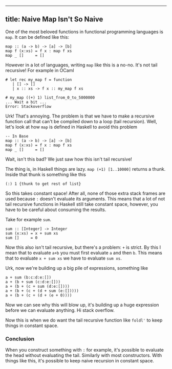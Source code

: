 ----
title: Naive Map Isn't So Naive
----

One of the most beloved functions in functional programming languages is `map`. It can be defined like this:

    map :: (a -> b) -> [a] -> [b]
    map f (x:xs) = f x : map f xs
    map _ []     = []

However in a lot of languages, writing `map` like this is a no-no. It's not tail recursive! For example in OCaml

    # let rec my_map f = function
       | [] -> []
       | x :: xs -> f x :: my_map f xs

    # my_map ((+) 1) list_from_0_to_5000000
    ... Wait a bit ...
    Error: Stackoverflow

Urk! That's annoying. The problem is that we have to make a recursive function call that can't be compiled down to
a loop (tail recursion). Well, let's look at how `map` is defined in Haskell to avoid this problem

    -- In Base
    map :: (a -> b) -> [a] -> [b]
    map f (x:xs) = f x : map f xs
    map _ []     = []

Wait, isn't this bad? We just saw how this isn't tail recursive!

The thing is, in Haskell things are lazy. `map (+1) [1..10000]` returns a thunk. Inside that thunk is something like this

    (:) 1 {thunk to get rest of list}

So this takes constant space! After all, none of those extra stack frames are used because `:` doesn't evaluate its arguments.
This means that a lot of not tail recursive functions in Haskell still take constant space, however, you have to be careful
about consuming the results.

Take for example `sum`.

    sum :: [Integer] -> Integer
    sum (x:xs) = x + sum xs
    sum []     = 0

Now this also isn't tail recursive, but there's a problem: `+` is strict. By this I mean that to evaluate `a+b`
you must first evaluate `a` and then `b`. This means that to evaluate `x + sum xs` we have to evaluate `sum xs`.

Urk, now we're building up a big pile of expressions, something like

    a + sum (b:c:d:e:[])
    a + (b + sum (c:d:e:[]))
    a + (b + (c + sum (d:e:[])))
    a + (b + (c + (d + sum (e:[]))))
    a + (b + (c + (d + (e + 0))))

Now we can see why this will blow up, it's building up a huge expression
before we can evaluate anything. Hi stack overflow.

Now this is when we do want the tail recursive function like `foldl'` to keep
things in constant space.

### Conclusion

When you construct something with `:` for example, it's possible
to evaluate the head without evaluating the tail. Similarly with most
constructors. With things like this, it's possible to keep naive recursion
in constant space.
